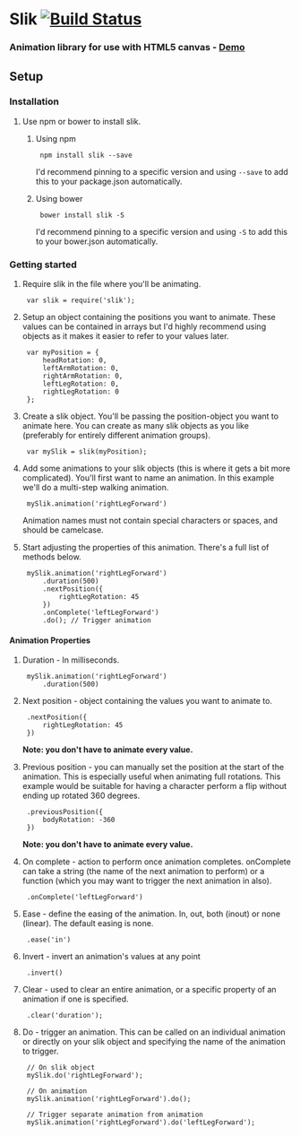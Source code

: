 # Slik [![Build Status](https://travis-ci.org/JakeSidSmith/slik.svg?branch=master)](https://travis-ci.org/JakeSidSmith/slik)

### __Animation library for use with HTML5 canvas__ - [Demo](http://jakesidsmith.github.io/slik/)

## Setup

### Installation

1. Use npm or bower to install slik.

    1. Using npm

            npm install slik --save

        I'd recommend pinning to a specific version and using `--save` to add this to your package.json automatically.

    1. Using bower

            bower install slik -S

        I'd recommend pinning to a specific version and using `-S` to add this to your bower.json automatically.

### Getting started

1. Require slik in the file where you'll be animating.

        var slik = require('slik');

1. Setup an object containing the positions you want to animate. These values can be contained in arrays but I'd highly recommend using objects as it makes it easier to refer to your values later.

        var myPosition = {
            headRotation: 0,
            leftArmRotation: 0,
            rightArmRotation: 0,
            leftLegRotation: 0,
            rightLegRotation: 0
        };

1. Create a slik object. You'll be passing the position-object you want to animate here. You can create as many slik objects as you like (preferably for entirely different animation groups).

        var mySlik = slik(myPosition);

1. Add some animations to your slik objects (this is where it gets a bit more complicated). You'll first want to name an animation. In this example we'll do a multi-step walking animation.

        mySlik.animation('rightLegForward')

    Animation names must not contain special characters or spaces, and should be camelcase.

1. Start adjusting the properties of this animation. There's a full list of methods below.

        mySlik.animation('rightLegForward')
            .duration(500)
            .nextPosition({
                rightLegRotation: 45
            })
            .onComplete('leftLegForward')
            .do(); // Trigger animation

#### Animation Properties

1. Duration - In milliseconds.

        mySlik.animation('rightLegForward')
            .duration(500)

1. Next position - object containing the values you want to animate to.

        .nextPosition({
            rightLegRotation: 45
        })

    **Note: you don't have to animate every value.**

1. Previous position - you can manually set the position at the start of the animation. This is especially useful when animating full rotations. This example would be suitable for having a character perform a flip without ending up rotated 360 degrees.

        .previousPosition({
            bodyRotation: -360
        })

    **Note: you don't have to animate every value.**

1. On complete - action to perform once animation completes. onComplete can take a string (the name of the next animation to perform) or a function (which you may want to trigger the next animation in also).

        .onComplete('leftLegForward')

1. Ease - define the easing of the animation. In, out, both (inout) or none (linear). The default easing is none.

        .ease('in')

1. Invert - invert an animation's values at any point

        .invert()

1. Clear - used to clear an entire animation, or a specific property of an animation if one is specified.

        .clear('duration');

1. Do - trigger an animation. This can be called on an individual animation or directly on your slik object and specifying the name of the animation to trigger.

        // On slik object
        mySlik.do('rightLegForward');

        // On animation
        mySlik.animation('rightLegForward').do();

        // Trigger separate animation from animation
        mySlik.animation('rightLegForward').do('leftLegForward');
